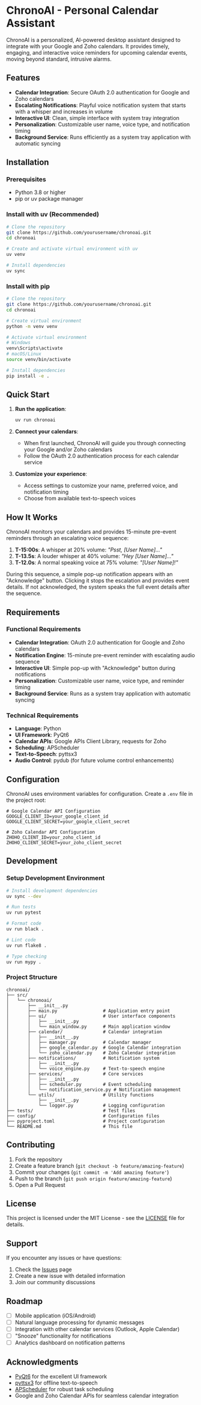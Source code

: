 # ChronoAI - Personal Calendar Assistant

ChronoAI is a personalized, AI-powered desktop assistant designed to integrate with your Google and Zoho calendars. It provides timely, engaging, and interactive voice reminders for upcoming calendar events, moving beyond standard, intrusive alarms.

## Features

- **Calendar Integration**: Secure OAuth 2.0 authentication for Google and Zoho calendars
- **Escalating Notifications**: Playful voice notification system that starts with a whisper and increases in volume
- **Interactive UI**: Clean, simple interface with system tray integration
- **Personalization**: Customizable user name, voice type, and notification timing
- **Background Service**: Runs efficiently as a system tray application with automatic syncing

## Installation

### Prerequisites

- Python 3.8 or higher
- pip or uv package manager

### Install with uv (Recommended)

```bash
# Clone the repository
git clone https://github.com/yourusername/chronoai.git
cd chronoai

# Create and activate virtual environment with uv
uv venv

# Install dependencies
uv sync
```

### Install with pip

```bash
# Clone the repository
git clone https://github.com/yourusername/chronoai.git
cd chronoai

# Create virtual environment
python -m venv venv

# Activate virtual environment
# Windows
venv\Scripts\activate
# macOS/Linux
source venv/bin/activate

# Install dependencies
pip install -e .
```

## Quick Start

1. **Run the application**:

   ```bash
   uv run chronoai
   ```

2. **Connect your calendars**:

   - When first launched, ChronoAI will guide you through connecting your Google and/or Zoho calendars
   - Follow the OAuth 2.0 authentication process for each calendar service

3. **Customize your experience**:
   - Access settings to customize your name, preferred voice, and notification timing
   - Choose from available text-to-speech voices

## How It Works

ChronoAI monitors your calendars and provides 15-minute pre-event reminders through an escalating voice sequence:

1. **T-15:00s**: A whisper at 20% volume: _"Psst, [User Name]..."_
2. **T-13.5s**: A louder whisper at 40% volume: _"Hey [User Name]..."_
3. **T-12.0s**: A normal speaking voice at 75% volume: _"[User Name]!"_

During this sequence, a simple pop-up notification appears with an "Acknowledge" button. Clicking it stops the escalation and provides event details. If not acknowledged, the system speaks the full event details after the sequence.

## Requirements

### Functional Requirements

- **Calendar Integration**: OAuth 2.0 authentication for Google and Zoho calendars
- **Notification Engine**: 15-minute pre-event reminder with escalating audio sequence
- **Interactive UI**: Simple pop-up with "Acknowledge" button during notifications
- **Personalization**: Customizable user name, voice type, and reminder timing
- **Background Service**: Runs as a system tray application with automatic syncing

### Technical Requirements

- **Language**: Python
- **UI Framework**: PyQt6
- **Calendar APIs**: Google APIs Client Library, requests for Zoho
- **Scheduling**: APScheduler
- **Text-to-Speech**: pyttsx3
- **Audio Control**: pydub (for future volume control enhancements)

## Configuration

ChronoAI uses environment variables for configuration. Create a `.env` file in the project root:

```env
# Google Calendar API Configuration
GOOGLE_CLIENT_ID=your_google_client_id
GOOGLE_CLIENT_SECRET=your_google_client_secret

# Zoho Calendar API Configuration
ZHOHO_CLIENT_ID=your_zoho_client_id
ZHOHO_CLIENT_SECRET=your_zoho_client_secret
```

## Development

### Setup Development Environment

```bash
# Install development dependencies
uv sync --dev

# Run tests
uv run pytest

# Format code
uv run black .

# Lint code
uv run flake8 .

# Type checking
uv run mypy .
```

### Project Structure

```
chronoai/
├── src/
│   └── chronoai/
│       ├── __init__.py
│       ├── main.py                 # Application entry point
│       ├── ui/                     # User interface components
│       │   ├── __init__.py
│       │   └── main_window.py      # Main application window
│       ├── calendar/               # Calendar integration
│       │   ├── __init__.py
│       │   ├── manager.py          # Calendar manager
│       │   ├── google_calendar.py  # Google Calendar integration
│       │   └── zoho_calendar.py    # Zoho Calendar integration
│       ├── notifications/          # Notification system
│       │   ├── __init__.py
│       │   └── voice_engine.py     # Text-to-speech engine
│       ├── services/               # Core services
│       │   ├── __init__.py
│       │   ├── scheduler.py        # Event scheduling
│       │   └── notification_service.py # Notification management
│       └── utils/                  # Utility functions
│           ├── __init__.py
│           └── logger.py           # Logging configuration
├── tests/                          # Test files
├── config/                         # Configuration files
├── pyproject.toml                  # Project configuration
└── README.md                       # This file
```

## Contributing

1. Fork the repository
2. Create a feature branch (`git checkout -b feature/amazing-feature`)
3. Commit your changes (`git commit -m 'Add amazing feature'`)
4. Push to the branch (`git push origin feature/amazing-feature`)
5. Open a Pull Request

## License

This project is licensed under the MIT License - see the [LICENSE](LICENSE) file for details.

## Support

If you encounter any issues or have questions:

1. Check the [Issues](https://github.com/yourusername/chronoai/issues) page
2. Create a new issue with detailed information
3. Join our community discussions

## Roadmap

- [ ] Mobile application (iOS/Android)
- [ ] Natural language processing for dynamic messages
- [ ] Integration with other calendar services (Outlook, Apple Calendar)
- [ ] "Snooze" functionality for notifications
- [ ] Analytics dashboard on notification patterns

## Acknowledgments

- [PyQt6](https://www.riverbankcomputing.com/software/pyqt/) for the excellent UI framework
- [pyttsx3](https://github.com/nateshmbhat/pyttsx3) for offline text-to-speech
- [APScheduler](https://apscheduler.readthedocs.io/) for robust task scheduling
- Google and Zoho Calendar APIs for seamless calendar integration
